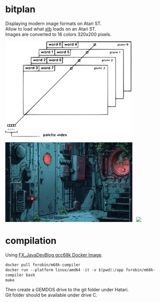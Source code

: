 # bitplan
Displaying modern image formats on Atari ST.<br/>
Allow to load what [stb](https://github.com/nothings/stb) loads on an Atari ST.<br/>
Images are converted to 16 colors 320x200 pixels.

 <img src="images/bitplanes.svg" height="300"> 


 <img src="hicolor.jpg" width="400"> &nbsp; <img src="loading.gif" width="400">

# compilation
Using [FX_JavaDevBlog gcc68k Docker Image](https://www.fxjavadevblog.fr/atari-st-c-compiler-avec-docker/).

```shell
docker pull fxrobin/m68k-compiler
docker run --platform linux/amd64 -it -v $(pwd):/app fxrobin/m68k-compiler bash
make
```
Then create a GEMDOS drive to the git folder under Hatari.<br/>
Git folder should be available under drive C.
